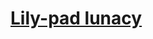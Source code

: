 # [Lily-pad lunacy](http://www.cs.ox.ac.uk/admissions/undergraduate/how_to_apply/sample_interview_problems.html)
